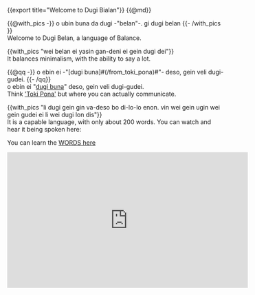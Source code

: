 {{export title="Welcome to Dugi Bialan"}}
{{@md}}

{{@with_pics -}}
o ubin buna da dugi -"belan"-. gi dugi belan
{{- /with_pics }}    
Welcome to Dugi Belan, a language of Balance.

{{with_pics "wei belan ei yasin gan-deni ei gein dugi dei"}}    
It balances minimalism, with the ability to say a lot.

{{@qq -}} 
o ebin ei -"[dugi buna]#(/from_toki_pona)#"- deso, gein veli dugi-gudei.
{{- /qq}}    
o ebin ei "[dugi buna](/from_toki_pona)" deso, gein veli dugi-gudei.    
Think ['Toki Pona'](/from_toki_pona) but where you can actually communicate.


{{with_pics "li dugi gein gin va-deso bo di-lo-lo enon.  vin wei gein ugin wei gein gudei ei li wei dugi lon dis"}}    
It is a capable language, with only about 200 words. You can watch and hear it being spoken here:

You can learn the [WORDS here](/quiz)

<iframe class="no-print" width="560" height="315" src="https://www.youtube.com/embed/y45eBC6OOss" title="YouTube video player" frameborder="0" allow="accelerometer; autoplay; clipboard-write; encrypted-media; gyroscope; picture-in-picture; web-share" allowfullscreen></iframe>





